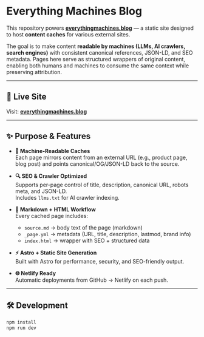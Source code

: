 # Everything Machines Blog

This repository powers **[everythingmachines.blog](https://everythingmachines.blog)** — a static site designed to host **content caches** for various external sites.  

The goal is to make content **readable by machines (LLMs, AI crawlers, search engines)** with consistent canonical references, JSON-LD, and SEO metadata. Pages here serve as structured wrappers of original content, enabling both humans and machines to consume the same context while preserving attribution.

---

## 🚀 Live Site
Visit: **[everythingmachines.blog](https://everythingmachines.blog)**

---

## ✨ Purpose & Features

- **🤖 Machine-Readable Caches**  
  Each page mirrors content from an external URL (e.g., product page, blog post) and points canonical/OG/JSON-LD back to the source.

- **🔍 SEO & Crawler Optimized**  
  Supports per-page control of title, description, canonical URL, robots meta, and JSON-LD.  
  Includes `llms.txt` for AI crawler indexing.

- **📝 Markdown + HTML Workflow**  
  Every cached page includes:  
  - `source.md` → body text of the page (markdown)  
  - `_page.yml` → metadata (URL, title, description, lastmod, brand info)  
  - `index.html` → wrapper with SEO + structured data  

- **⚡ Astro + Static Site Generation**  
  Built with Astro for performance, security, and SEO-friendly output.

- **🌐 Netlify Ready**  
  Automatic deployments from GitHub → Netlify on each push.

---

## 🛠️ Development

```bash
npm install
npm run dev
